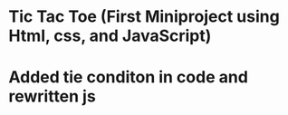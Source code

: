 # Tic Tac Toe (First Miniproject using Html, css, and JavaScript)

# Added tie conditon in code and rewritten js